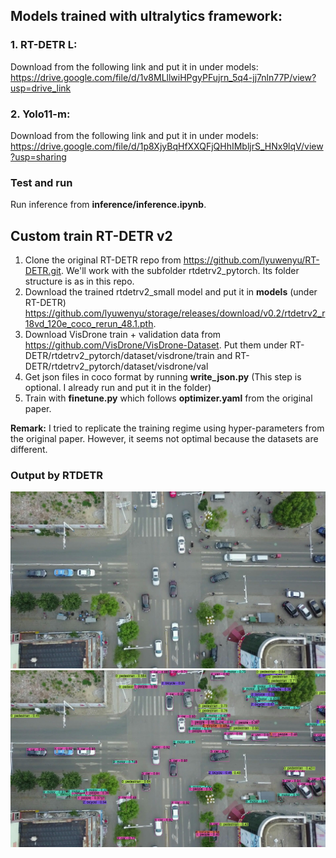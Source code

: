 
## Models trained with ultralytics framework:
### 1. RT-DETR L:
Download from the following link and put it in under models:
https://drive.google.com/file/d/1v8MLllwiHPgyPFujrn_5q4-jj7nln77P/view?usp=drive_link
### 2. Yolo11-m:
Download from the following link and put it in under models:
https://drive.google.com/file/d/1p8XjyBqHfXXQFjQHhIMbljrS_HNx9lqV/view?usp=sharing
### Test and run
Run inference from **inference/inference.ipynb**.

## Custom train RT-DETR v2
1. Clone the original RT-DETR repo from https://github.com/lyuwenyu/RT-DETR.git. We'll work with the subfolder rtdetrv2_pytorch. Its folder structure is as in this repo.
2. Download the trained rtdetrv2_small model and put it in **models** (under RT-DETR) https://github.com/lyuwenyu/storage/releases/download/v0.2/rtdetrv2_r18vd_120e_coco_rerun_48.1.pth. 
3. Download VisDrone train + validation data from https://github.com/VisDrone/VisDrone-Dataset.
Put them under RT-DETR/rtdetrv2_pytorch/dataset/visdrone/train and RT-DETR/rtdetrv2_pytorch/dataset/visdrone/val
4. Get json files in coco format by running **write_json.py** (This step is optional. I already run and put it in the folder)
5. Train with **finetune.py** which follows **optimizer.yaml** from the original paper.

**Remark:** I tried to replicate the training regime using hyper-parameters from the original paper. However, it seems not optimal because the datasets are different.

### Output by RTDETR
![Alt text](data_test/capture_frame.jpg)
![Alt text](data_test/capture_frame_processed.png)

